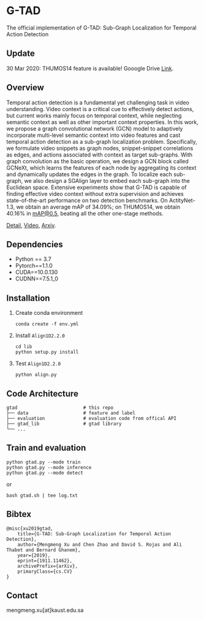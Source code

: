 # G-TAD
The official implementation of G-TAD: Sub-Graph Localization for Temporal Action Detection

## Update
30 Mar 2020: THUMOS14 feature is available! Gooogle Drive [Link](https://drive.google.com/drive/folders/10PGPMJ9JaTZ18uakPgl58nu7yuKo8M_k?usp=sharing).

## Overview
Temporal action detection is a fundamental yet challenging task in video understanding. Video context is a critical cue to effectively detect actions, but current works mainly focus on temporal context, while neglecting semantic context as well as other important context properties. In this work, we propose a graph convolutional network (GCN) model to adaptively incorporate  multi-level semantic context into video features and cast temporal action detection as a sub-graph localization problem. Specifically, we formulate video snippets as graph nodes, snippet-snippet correlations as edges, and actions associated with context as target sub-graphs. With graph convolution as the basic operation, we design a GCN block called GCNeXt, which learns the features of each node by aggregating its context and dynamically updates the edges in the graph. To localize each sub-graph, we also design a SGAlign layer to embed each sub-graph into the Euclidean space. Extensive experiments show that G-TAD is capable of finding effective video context without extra supervision and achieves state-of-the-art performance on two detection benchmarks. On ActityNet-1.3, we obtain an average mAP of 34.09%; on THUMOS14, we obtain 40.16% in mAP@0.5, beating all the other one-stage methods.

[Detail](https://sites.google.com/kaust.edu.sa/g-tad), [Video](https://www.youtube.com/watch?v=BlPxnDcykUo), [Arxiv](https://arxiv.org/abs/1911.11462).

## Dependencies 
* Python == 3.7
* Pytorch==1.1.0
* CUDA==10.0.130
* CUDNN==7.5.1_0

## Installation
1. Create conda environment
    ```shell script
    conda create -f env.yml
    ```
2. Install `Align1D2.2.0` 
    ```shell script
    cd lib
    python setup.py install
    ```
3. Test `Align1D2.2.0`
    ```shell script
    python align.py
    ```
## Code Architecture

    gtad                        # this repo
    ├── data                    # feature and label
    ├── evaluation              # evaluation code from offical API
    ├── gtad_lib                # gtad library
    └── ...

## Train and evaluation
```shell script
python gtad.py --mode train
python gtad.py --mode inference
python gtad.py --mode detect
```
or
```shell script
bash gtad.sh | tee log.txt
```
## Bibtex
```text
@misc{xu2019gtad,
    title={G-TAD: Sub-Graph Localization for Temporal Action Detection},
    author={Mengmeng Xu and Chen Zhao and David S. Rojas and Ali Thabet and Bernard Ghanem},
    year={2019},
    eprint={1911.11462},
    archivePrefix={arXiv},
    primaryClass={cs.CV}
}
```
## Contact
mengmeng.xu[at]kaust.edu.sa
